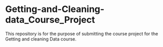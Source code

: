 # Getting-and-Cleaning-data_Course_Project
This repository is for the purpose of submitting the course project for the Getting and cleaning Data course.
